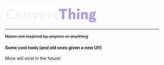 <img src="https://raw.githubusercontent.com/3r1s-s/ConvertThing/refs/heads/main/src/assets/images/wordmark-converted.png" alt="ConvertThing" width="300">
<hr>

<s>Name not inspired by anyone or anything</s>

<h4>Some cool tools (and old ones given a new UI!)</h4>

More will exist in the future!
